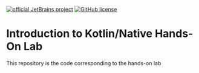 [![official JetBrains project](https://jb.gg/badges/official.svg)](https://confluence.jetbrains.com/display/ALL/JetBrains+on+GitHub)
[![GitHub license](https://img.shields.io/badge/license-Apache%20License%202.0-blue.svg?style=flat)](https://www.apache.org/licenses/LICENSE-2.0)




# Introduction to Kotlin/Native Hands-On Lab


This repository is the code corresponding to the hands-on lab 

<!--
[Introduction to Kotlin/Native Hands-On Lab](https://play.kotlinlang.org/hands-on/intro-kotlin-native). 
-->

